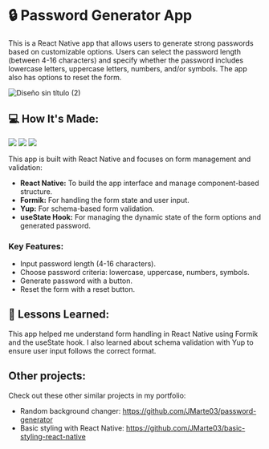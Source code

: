 # 🔒   Password Generator App

This is a React Native app that allows users to generate strong passwords based on customizable options. Users can select the password length (between 4-16 characters) and specify whether the password includes lowercase letters, uppercase letters, numbers, and/or symbols. The app also has options to reset the form.

![Diseño sin título (2)](https://github.com/user-attachments/assets/1e5d7e09-1ecc-4cb4-ac04-3e75385ad2d5)


## 💻   How It's Made:

<img src="https://img.shields.io/badge/JavaScript-323330?style=for-the-badge&logo=javascript&logoColor=F7DF1E"> <img src="https://img.shields.io/badge/TypeScript-007ACC?style=for-the-badge&logo=typescript&logoColor=white"> <img src="https://img.shields.io/badge/React_Native-20232A?style=for-the-badge&logo=react&logoColor=61DAFB" />

This app is built with React Native and focuses on form management and validation:

- **React Native:** To build the app interface and manage component-based structure.
- **Formik:** For handling the form state and user input.
- **Yup:** For schema-based form validation.
- **useState Hook:** For managing the dynamic state of the form options and generated password.

### Key Features:
- Input password length (4-16 characters).
- Choose password criteria: lowercase, uppercase, numbers, symbols.
- Generate password with a button.
- Reset the form with a reset button.

## 🧠  Lessons Learned:

This app helped me understand form handling in React Native using Formik and the useState hook. I also learned about schema validation with Yup to ensure user input follows the correct format.

## Other projects: 

Check out these other similar projects in my portfolio:

- Random background changer: https://github.com/JMarte03/password-generator
- Basic styling with React Native: https://github.com/JMarte03/basic-styling-react-native
